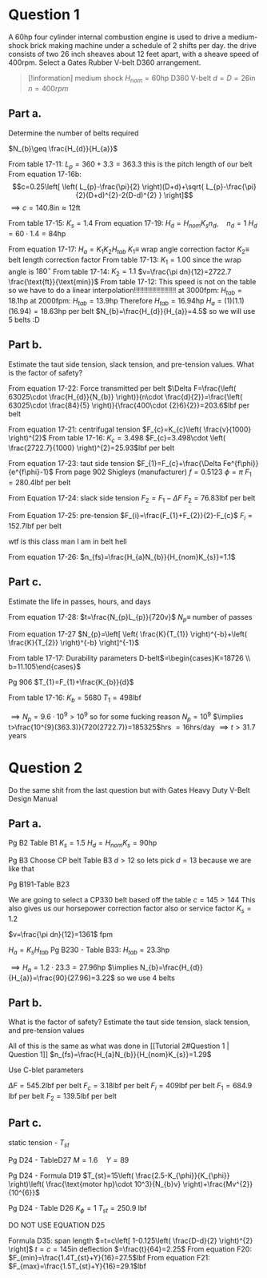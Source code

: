 # Question 1

A $60$hp four cylinder internal combustion engine is used to drive a medium-shock brick making machine under a schedule of 2 shifts per day. the drive consists of two $26$ inch sheaves about $12$ feet apart, with a sheave speed of $400$rpm. Select a Gates Rubber V-belt D360 arrangement.

>[!information]
>medium shock
>$H_{nom}=60$hp
>D360 V-belt
>$d=D=26$in
>$n=400rpm$

## Part a.

Determine the number of belts required

$N_{b}\geq \frac{H_{d}}{H_{a}}$

From table 17-11:  $L_{p}=360+3.3=363.3$ this is the pitch length of our belt
From equation 17-16b:  
$$c=0.25\left[ \left( L_{p}-\frac{\pi}{2} \right)(D+d)+\sqrt{ L_{p}-\frac{\pi}{2}(D+d)^{2}-2(D-d)^{2} } \right]$$
$\implies c=140.8\text{in}\approx 12$ft

From table 17-15:  $K_{s}=1.4$
From equation 17-19:  $H_{d}=H_{nom}K_{s}n_{d},\quad n_{d}=1$
$H_{d}=60\cdot 1.4=84$hp

From equation 17-17:  $H_{a}=K_{1}K_{2}H_{tab}$
$K_{1}\equiv$ wrap angle correction factor
$K_{2}\equiv$ belt length correction factor
From table 17-13:  $K_{1}=1.00$ since the  wrap angle is $180^{\circ}$
From table 17-14:  $K_{2}=1.1$
$v=\frac{\pi dn}{12}=2722.7 \frac{\text{ft}}{\text{min}}$
From table 17-12:
This speed is not on the table so we have to do a linear interpolation!!!!!!!!!!!!!!!!!!!!!
at $3000$fpm:  $H_{tab}=18.1$hp
at $2000$fpm:  $H_{tab}=13.9$hp
Therefore $H_{tab}=16.94$hp
$H_{a}=(1)(1.1)(16.94)=18.63$hp per belt
$N_{b}=\frac{H_{d}}{H_{a}}=4.5$ so we will use $5$ belts :D 

## Part b.

Estimate the taut side tension, slack tension, and pre-tension values. What is the factor of safety?

From equation 17-22:  Force transmitted per belt
$\Delta F=\frac{\left( 63025\cdot \frac{H_{d}}{N_{b}} \right)}{n\cdot \frac{d}{2}}=\frac{\left( 63025\cdot \frac{84}{5} \right)}{\frac{400\cdot {2}6}{2}}=203.6$lbf per belt

From equation 17-21:  centrifugal tension
$F_{c}=K_{c}\left( \frac{v}{1000} \right)^{2}$
From table 17-16:  $K_{c}=3.498$
$F_{c}=3.498\cdot \left( \frac{2722.7}{1000} \right)^{2}=25.93$lbf per belt

From equation 17-23:  taut side tension
$F_{1}=F_{c}+\frac{\Delta Fe^{f\phi}}{e^{f\phi}-1}$
From page 902 Shigleys (manufacturer) $f=0.5123$
$\phi=\pi$
$F_{1}=280.4$lbf per belt

From Equation 17-24: slack side tension
$F_{2}=F_{1}-\Delta F$
$F_{2}=76.83$lbf per belt

From Equation 17-25:  pre-tension
$F_{i}=\frac{F_{1}+F_{2}}{2}-F_{c}$
$F_{i}=152.7$lbf per belt

wtf is this class man I am in belt hell

From equation 17-26:  $n_{fs}=\frac{H_{a}N_{b}}{H_{nom}K_{s}}=1.1$


## Part c.

Estimate the life in passes, hours, and days

From equation 17-28:  $t=\frac{N_{p}L_{p}}{720v}$
$N_{p}\equiv$ number of passes

From equation 17-27
$N_{p}=\left[ \left( \frac{K}{T_{1}} \right)^{-b}+\left( \frac{K}{T_{2}} \right)^{-b} \right]^{-1}$

From table 17-17:  Durability parameters
D-belt$=\begin{cases}K=18726 \\ b=11.105\end{cases}$

Pg 906
$T_{1}=F_{1}+\frac{K_{b}}{d}$

From table 17-16:  $K_{b}=5680$
$T_{1}=498$lbf

$\implies N_{p}=9.6\cdot{1}0^{9}>10^{9}$ so for some fucking reason $N_{p}=10^{9}$
$\implies t>\frac{10^{9}(363.3)}{720(2722.7)}=185325$hrs $= 16$hrs/day
$\implies t>31.7$ years

# Question 2

Do the same shit from the last question but with Gates Heavy Duty V-Belt Design Manual

## Part a.
Pg B2
Table B1 $K_{s}=1.5$
$H_{d}=H_{nom}K_{s}=90$hp

Pg B3 Choose CP belt
Table B3 $d>12$ so lets pick $d=13$ because we are like that

Pg B191-Table B23

We are going to select a CP330 belt based off the table
$c=145>144$
This also gives us our horsepower correction factor also or service factor $K_{s}=1.2$

$v=\frac{\pi dn}{12}=1361$ fpm

$H_{a}=K_{s}H_{tab}$
Pg B230 - Table B33:  $H_{tab}=23.3$hp

$\implies H_{a}=1.2\cdot 23.3=27.96$hp
$\implies N_{b}=\frac{H_{d}}{H_{a}}=\frac{90}{27.96}=3.22$ so we use 4 belts


## Part b.

What is the factor of safety? Estimate the taut side tension, slack tension, and pre-tension values

All of this is the same as what was done in [[Tutorial 2#Question 1 | Question 1]]
$n_{fs}=\frac{H_{a}N_{b}}{H_{nom}K_{s}}=1.29$

Use C-blet parameters

$\Delta F=545.2$lbf per belt
$F_{c}=3.18$lbf per belt
$F_{i}=409$lbf per belt
$F_{1}=684.9$ lbf per belt
$F_{2}=139.5$lbf per belt

## Part c.

static tension - $T_{st}$

Pg D24 - TableD27
$M= 1.6\quad Y=89$

Pg D24 - Formula D19
$T_{st}=15\left( \frac{2.5-K_{\phi}}{K_{\phi}} \right)\left( \frac{\text{motor hp}\cdot 10^3}{N_{b}v} \right)+\frac{Mv^{2}}{10^{6}}$

Pg D24 - Table D26
$K_{\phi}=1$
$T_{st}=250.9$ lbf

DO NOT USE EQUATION D25

Formula D35:  span length $=t=c\left[ 1-0.125\left( \frac{D-d}{2} \right)^{2} \right]$
$t=c=145$in
deflection $=\frac{t}{64}=2.25$
From equation F20: $F_{min}=\frac{1.4T_{st}+Y}{16}=27.5$lbf
From equation F21: $F_{max}=\frac{1.5T_{st}+Y}{16}=29.1$lbf

